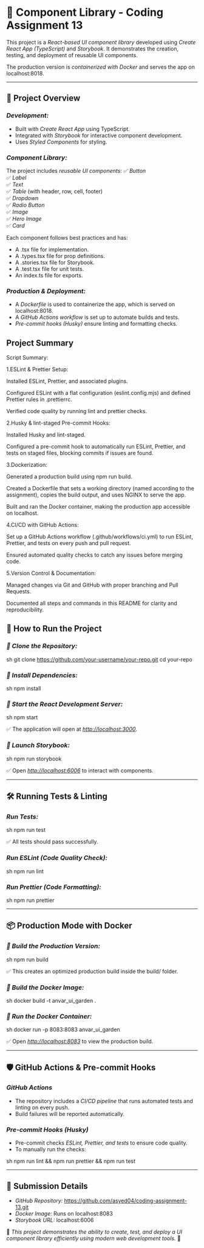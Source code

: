 # 🚀 Component Library - Coding Assignment 13

This project is a _React-based UI component library_ developed using _Create React App (TypeScript)_ and _Storybook_. It demonstrates the creation, testing, and deployment of reusable UI components.

The production version is _containerized with Docker_ and serves the app on localhost:8018.

---

## 📌 Project Overview

### _Development:_

- Built with _Create React App_ using TypeScript.
- Integrated with _Storybook_ for interactive component development.
- Uses _Styled Components_ for styling.

### _Component Library:_

The project includes _reusable UI components_:
✅ _Button_  
✅ _Label_  
✅ _Text_  
✅ _Table_ (with header, row, cell, footer)  
✅ _Dropdown_  
✅ _Radio Button_  
✅ _Image_  
✅ _Hero Image_  
✅ _Card_

Each component follows best practices and has:

- A .tsx file for implementation.
- A .types.tsx file for prop definitions.
- A .stories.tsx file for Storybook.
- A .test.tsx file for unit tests.
- An index.ts file for exports.

### _Production & Deployment:_

- A _Dockerfile_ is used to containerize the app, which is served on localhost:8018.
- A _GitHub Actions workflow_ is set up to automate builds and tests.
- _Pre-commit hooks (Husky)_ ensure linting and formatting checks.

## Project Summary

Script Summary:

1.ESLint & Prettier Setup:

Installed ESLint, Prettier, and associated plugins.

Configured ESLint with a flat configuration (eslint.config.mjs) and defined Prettier rules in .prettierrc.

Verified code quality by running lint and prettier checks.

2.Husky & lint-staged Pre-commit Hooks:

Installed Husky and lint-staged.

Configured a pre-commit hook to automatically run ESLint, Prettier, and tests on staged files, blocking commits if issues are found.

3.Dockerization:

Generated a production build using npm run build.

Created a Dockerfile that sets a working directory (named according to the assignment), copies the build output, and uses NGINX to serve the app.

Built and ran the Docker container, making the production app accessible on localhost.

4.CI/CD with GitHub Actions:

Set up a GitHub Actions workflow (.github/workflows/ci.yml) to run ESLint, Prettier, and tests on every push and pull request.

Ensured automated quality checks to catch any issues before merging code.

5.Version Control & Documentation:

Managed changes via Git and GitHub with proper branching and Pull Requests.

Documented all steps and commands in this README for clarity and reproducibility.

## 🚀 How to Run the Project

### _⿡ Clone the Repository:_

sh
git clone https://github.com/your-username/your-repo.git
cd your-repo

### _⿢ Install Dependencies:_

sh
npm install

### _⿣ Start the React Development Server:_

sh
npm start

✅ The application will open at _[http://localhost:3000](http://localhost:3000)_.

### _⿤ Launch Storybook:_

sh
npm run storybook

✅ Open _[http://localhost:6006](http://localhost:6006)_ to interact with components.

---

## 🛠 Running Tests & Linting

### _Run Tests:_

sh
npm run test

✅ All tests should pass successfully.

### _Run ESLint (Code Quality Check):_

sh
npm run lint

### _Run Prettier (Code Formatting):_

sh
npm run prettier

---

## 📦 Production Mode with Docker

### _⿡ Build the Production Version:_

sh
npm run build

✅ This creates an optimized production build inside the build/ folder.

### _⿢ Build the Docker Image:_

sh
docker build -t anvar_ui_garden .

### _⿣ Run the Docker Container:_

sh
docker run -p 8083:8083 anvar_ui_garden

✅ Open _[http://localhost:8083](http://localhost:8083)_ to view the production build.

---

## 🛡 GitHub Actions & Pre-commit Hooks

### _GitHub Actions_

- The repository includes a _CI/CD pipeline_ that runs automated tests and linting on every push.
- Build failures will be reported automatically.

### _Pre-commit Hooks (Husky)_

- Pre-commit checks _ESLint, Prettier, and tests_ to ensure code quality.
- To manually run the checks:

sh
npm run lint && npm run prettier && npm run test

---

## 📄 Submission Details

- _GitHub Repository:_ https://github.com/asyed04/coding-assignment-13.git
- _Docker Image:_ Runs on localhost:8083
- _Storybook URL:_ localhost:6006

🎯 *This project demonstrates the ability to create, test, and deploy a UI component library efficiently using modern web development tools.* 🚀
